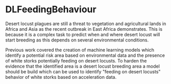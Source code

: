# DLFeedingBehaviour

Desert locust plagues are still a threat to vegetation and agricultural lands in Africa and Asia as the recent outbreak in East Africa demonstrates. 
This is because it is a complex task to predict when and where desert locust will start breeding as this depends on several environmental conditions.

Previous work covered the creation of machine learning models which identify a potential risk area based on environmental data and the presence of white storks 
potentially feeding on desert locusts. To harden the evidence that the identified area is a desert locust breeding area a model should be build which can be 
used to identify "feeding on desert locusts" behavior of white storks based on acceleration data.
